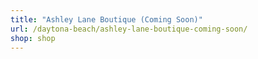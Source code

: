 ```yaml
---
title: "Ashley Lane Boutique (Coming Soon)"
url: /daytona-beach/ashley-lane-boutique-coming-soon/
shop: shop
---
```

